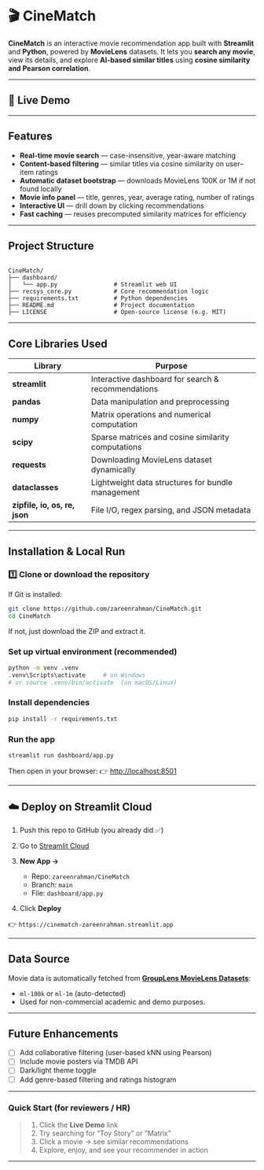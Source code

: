 # 🎬 CineMatch

**CineMatch** is an interactive movie recommendation app built with **Streamlit** and **Python**, powered by **MovieLens** datasets. It lets you **search any movie**, view its details, and explore **AI-based similar titles** using **cosine similarity and Pearson correlation**.

---

## 🚀 Live Demo

---

## Features

- **Real-time movie search** — case-insensitive, year-aware matching
- **Content-based filtering** — similar titles via cosine similarity on user–item ratings
- **Automatic dataset bootstrap** — downloads MovieLens 100K or 1M if not found locally
- **Movie info panel** — title, genres, year, average rating, number of ratings
- **Interactive UI** — drill down by clicking recommendations
- **Fast caching** — reuses precomputed similarity matrices for efficiency  

---

## Project Structure

```

CineMatch/
├── dashboard/
│   └── app.py                # Streamlit web UI
├── recsys_core.py            # Core recommendation logic
├── requirements.txt          # Python dependencies
├── README.md                 # Project documentation
├── LICENSE                   # Open-source license (e.g. MIT)

````

---

## Core Libraries Used

| Library | Purpose |
|----------|----------|
| **streamlit** | Interactive dashboard for search & recommendations |
| **pandas** | Data manipulation and preprocessing |
| **numpy** | Matrix operations and numerical computation |
| **scipy** | Sparse matrices and cosine similarity computations |
| **requests** | Downloading MovieLens dataset dynamically |
| **dataclasses** | Lightweight data structures for bundle management |
| **zipfile, io, os, re, json** | File I/O, regex parsing, and JSON metadata |

---

## Installation & Local Run

### 1️⃣ Clone or download the repository
If Git is installed:
```bash
git clone https://github.com/zareenrahman/CineMatch.git
cd CineMatch
````

If not, just download the ZIP and extract it.

### Set up virtual environment (recommended)

```bash
python -m venv .venv
.venv\Scripts\activate     # on Windows
# or source .venv/bin/activate  (on macOS/Linux)
```

### Install dependencies

```bash
pip install -r requirements.txt
```

### Run the app

```bash
streamlit run dashboard/app.py
```

Then open in your browser:
👉 [http://localhost:8501](http://localhost:8501)

---

## ☁️ Deploy on Streamlit Cloud

1. Push this repo to GitHub (you already did ✅)
2. Go to [Streamlit Cloud](https://share.streamlit.io)
3. **New App →**

   * Repo: `zareenrahman/CineMatch`
   * Branch: `main`
   * File: `dashboard/app.py`
4. Click **Deploy**

👉 `https://cinematch-zareenrahman.streamlit.app`

---

## Data Source

Movie data is automatically fetched from [**GroupLens MovieLens Datasets**](https://grouplens.org/datasets/movielens/):

* `ml-100k` or `ml-1m` (auto-detected)
* Used for non-commercial academic and demo purposes.
  
---

## Future Enhancements

* [ ] Add collaborative filtering (user-based kNN using Pearson)
* [ ] Include movie posters via TMDB API
* [ ] Dark/light theme toggle
* [ ] Add genre-based filtering and ratings histogram

---

### Quick Start (for reviewers / HR)

> 1. Click the **Live Demo** link
> 2. Try searching for “Toy Story” or “Matrix”
> 3. Click a movie → see similar recommendations
> 4. Explore, enjoy, and see your recommender in action

---

